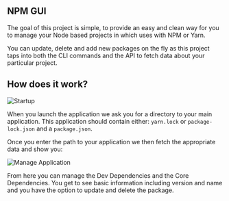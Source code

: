 ## NPM GUI

The goal of this project is simple, to provide an easy and clean way for you to manage your Node based
projects in which uses with NPM or Yarn.

You can update, delete and add new packages on the fly as this project taps into both the CLI commands and the
API to fetch data about your particular project.

## How does it work?

![Startup](https://i.imgur.com/EALOZLP.png)

When you launch the application we ask you for a directory to your main application.
This application should contain either: `yarn.lock` or `package-lock.json` and a `package.json`.

Once you enter the path to your application we then fetch the appropriate data and show you:

![Manage Application](https://i.imgur.com/tDeAeEP.png)

From here you can manage the Dev Dependencies and the Core Dependencies. You get to see basic information including
version and name and you have the option to update and delete the package.
